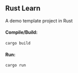 ## Rust Learn

A demo template project in Rust

#### Compile/Build:

    cargo build
    
#### Run:

    cargo run